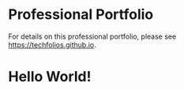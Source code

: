 # Professional Portfolio

For details on this professional portfolio, please see https://techfolios.github.io.

# Hello World!

